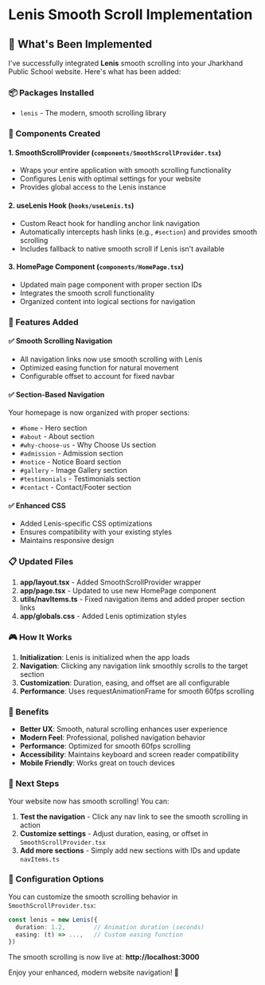 # Lenis Smooth Scroll Implementation

## 🚀 What's Been Implemented

I've successfully integrated **Lenis** smooth scrolling into your Jharkhand Public School website. Here's what has been added:

### 📦 Packages Installed
- `lenis` - The modern, smooth scrolling library

### 🔧 Components Created

#### 1. **SmoothScrollProvider** (`components/SmoothScrollProvider.tsx`)
- Wraps your entire application with smooth scrolling functionality
- Configures Lenis with optimal settings for your website
- Provides global access to the Lenis instance

#### 2. **useLenis Hook** (`hooks/useLenis.ts`)
- Custom React hook for handling anchor link navigation
- Automatically intercepts hash links (e.g., `#section`) and provides smooth scrolling
- Includes fallback to native smooth scroll if Lenis isn't available

#### 3. **HomePage Component** (`components/HomePage.tsx`)
- Updated main page component with proper section IDs
- Integrates the smooth scroll functionality
- Organized content into logical sections for navigation

### 🎯 Features Added

#### ✅ Smooth Scrolling Navigation
- All navigation links now use smooth scrolling with Lenis
- Optimized easing function for natural movement
- Configurable offset to account for fixed navbar

#### ✅ Section-Based Navigation
Your homepage is now organized with proper sections:
- `#home` - Hero section
- `#about` - About section  
- `#why-choose-us` - Why Choose Us section
- `#admission` - Admission section
- `#notice` - Notice Board section
- `#gallery` - Image Gallery section
- `#testimonials` - Testimonials section
- `#contact` - Contact/Footer section

#### ✅ Enhanced CSS
- Added Lenis-specific CSS optimizations
- Ensures compatibility with your existing styles
- Maintains responsive design

### 📋 Updated Files

1. **app/layout.tsx** - Added SmoothScrollProvider wrapper
2. **app/page.tsx** - Updated to use new HomePage component
3. **utils/navItems.ts** - Fixed navigation items and added proper section links
4. **app/globals.css** - Added Lenis optimization styles

### 🎮 How It Works

1. **Initialization**: Lenis is initialized when the app loads
2. **Navigation**: Clicking any navigation link smoothly scrolls to the target section
3. **Customization**: Duration, easing, and offset are all configurable
4. **Performance**: Uses requestAnimationFrame for smooth 60fps scrolling

### 🌟 Benefits

- **Better UX**: Smooth, natural scrolling enhances user experience
- **Modern Feel**: Professional, polished navigation behavior
- **Performance**: Optimized for smooth 60fps scrolling
- **Accessibility**: Maintains keyboard and screen reader compatibility
- **Mobile Friendly**: Works great on touch devices

### 🚀 Next Steps

Your website now has smooth scrolling! You can:

1. **Test the navigation** - Click any nav link to see the smooth scrolling in action
2. **Customize settings** - Adjust duration, easing, or offset in `SmoothScrollProvider.tsx`
3. **Add more sections** - Simply add new sections with IDs and update `navItems.ts`

### 🔧 Configuration Options

You can customize the smooth scrolling behavior in `SmoothScrollProvider.tsx`:

```typescript
const lenis = new Lenis({
  duration: 1.2,        // Animation duration (seconds)
  easing: (t) => ...,   // Custom easing function
})
```

The smooth scrolling is now live at: **http://localhost:3000**

Enjoy your enhanced, modern website navigation! 🎉
